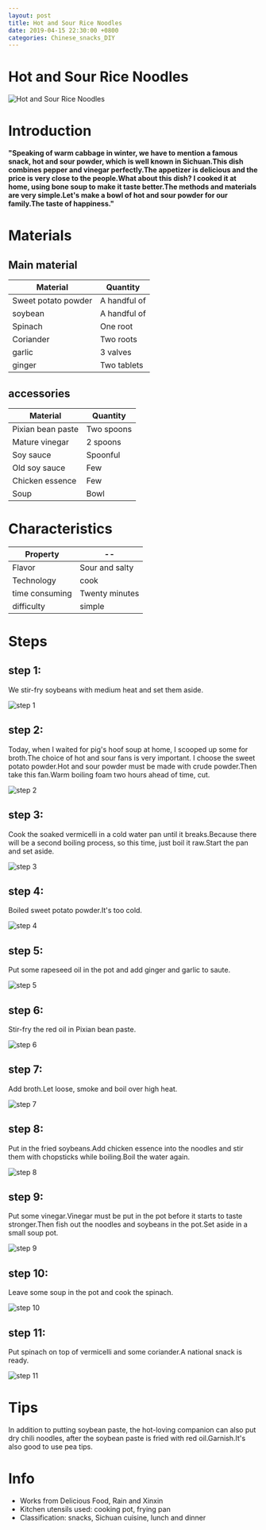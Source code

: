 ```yaml
---
layout: post
title: Hot and Sour Rice Noodles
date: 2019-04-15 22:30:00 +0800
categories: Chinese_snacks_DIY
---
```


# Hot and Sour Rice Noodles

![Hot and Sour Rice Noodles]({{site.baseurl}}/img/432546/432546.jpg)

# Introduction

**"Speaking of warm cabbage in winter, we have to mention a famous snack, hot and sour powder, which is well known in Sichuan.This dish combines pepper and vinegar perfectly.The appetizer is delicious and the price is very close to the people.What about this dish? I cooked it at home, using bone soup to make it taste better.The methods and materials are very simple.Let's make a bowl of hot and sour powder for our family.The taste of happiness."**

# Materials


## Main material

Material|Quantity
--|--
Sweet potato powder|A handful of
soybean|A handful of
Spinach|One root
Coriander|Two roots
garlic|3 valves
ginger|Two tablets

## accessories

Material|Quantity
--|--
Pixian bean paste|Two spoons
Mature vinegar|2 spoons
Soy sauce|Spoonful
Old soy sauce|Few
Chicken essence|Few
Soup|Bowl

# Characteristics

Property|--
--|--
Flavor|Sour and salty
Technology|cook
time consuming|Twenty minutes
difficulty|simple

# Steps

## step 1:

We stir-fry soybeans with medium heat and set them aside.

![step 1]({{site.baseurl}}/img/432546/1.jpg)

## step 2:

Today, when I waited for pig's hoof soup at home, I scooped up some for broth.The choice of hot and sour fans is very important. I choose the sweet potato powder.Hot and sour powder must be made with crude powder.Then take this fan.Warm boiling foam two hours ahead of time, cut.

![step 2]({{site.baseurl}}/img/432546/2.jpg)

## step 3:

Cook the soaked vermicelli in a cold water pan until it breaks.Because there will be a second boiling process, so this time, just boil it raw.Start the pan and set aside.

![step 3]({{site.baseurl}}/img/432546/3.jpg)

## step 4:

Boiled sweet potato powder.It's too cold.

![step 4]({{site.baseurl}}/img/432546/4.jpg)

## step 5:

Put some rapeseed oil in the pot and add ginger and garlic to saute.

![step 5]({{site.baseurl}}/img/432546/5.jpg)

## step 6:

Stir-fry the red oil in Pixian bean paste.

![step 6]({{site.baseurl}}/img/432546/6.jpg)

## step 7:

Add broth.Let loose, smoke and boil over high heat.

![step 7]({{site.baseurl}}/img/432546/7.jpg)

## step 8:

Put in the fried soybeans.Add chicken essence into the noodles and stir them with chopsticks while boiling.Boil the water again.

![step 8]({{site.baseurl}}/img/432546/8.jpg)

## step 9:

Put some vinegar.Vinegar must be put in the pot before it starts to taste stronger.Then fish out the noodles and soybeans in the pot.Set aside in a small soup pot.

![step 9]({{site.baseurl}}/img/432546/9.jpg)

## step 10:

Leave some soup in the pot and cook the spinach.

![step 10]({{site.baseurl}}/img/432546/10.jpg)

## step 11:

Put spinach on top of vermicelli and some coriander.A national snack is ready.

![step 11]({{site.baseurl}}/img/432546/11.jpg)

# Tips

In addition to putting soybean paste, the hot-loving companion can also put dry chili noodles, after the soybean paste is fried with red oil.Garnish.It's also good to use pea tips.

# Info

- Works from Delicious Food, Rain and Xinxin
- Kitchen utensils used: cooking pot, frying pan
- Classification: snacks, Sichuan cuisine, lunch and dinner